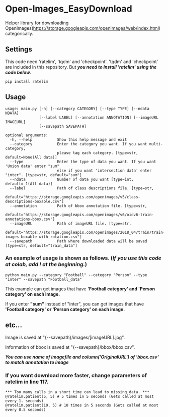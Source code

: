 # Open-Images_EasyDownload
Helper library for downloading OpenImages(https://storage.googleapis.com/openimages/web/index.html) categorically.
## Settings
This code need 'ratelim', 'tqdm' and 'checkpoint'. 'tqdm' and 'checkpoint' are included in this repository. But ***you need to install 'ratelim' using the code below.***
```
pip install ratelim
```

## Usage

```
usage: main.py [-h] [--category CATEGORY] [--type TYPE] [--ndata NDATA]
               [--label LABEL] [--annotation ANNOTATION] [--imageURL IMAGEURL]
               [--savepath SAVEPATH]
               
optional arguments:
  -h, --help           Show this help message and exit
  --category           Enter the category you want. If you want multi-category, 
                       please tag each category. [type=str, default=None(All data)]
  --type               Enter the type of data you want. If you want 'Union data' enter "sum" 
                       else if you want 'intersection data' enter "inter". [type=str, default="sum"]
  --ndata              Number of data you want [type=int, default=-1(All data)]
  --label              Path of class descriptions file. [type=str,
                       default="https://storage.googleapis.com/openimages/v5/class-descriptions-boxable.csv"]
  --annotation         Path of bbox annotation file. [type=str,
                       default="https://storage.googleapis.com/openimages/v6/oidv6-train-annotations-bbox.csv"]
  --imageURL           Path of imageURL file. [type=str,
                       default="https://storage.googleapis.com/openimages/2018_04/train/train-images-boxable-with-rotation.csv"]
  --savepath           Path where downloaded data will be saved [type=str, default="train_data"]
```
### An example of usage is shown as follows. (*If you use this code at colab, add ! at the beginning.*)
```
python main.py --category "Football" --category "Person" --type "inter" --savepath "Football_data"
```
This example can get images that have **'Football category' and 'Person category' on each image.**

If you enter **"sum"** instead of "inter", you can get images that have **'Football category' or 'Person category' on each image.**

## etc...
Image is saved at "{--savepath}/images/[imageURL].jpg".

Information of bbox is saved at "{--savepath}/bbox/bbox.csv".

***You can use name of imagefile and column('OriginalURL') of 'bbox.csv' to match annotation to image***

### If you want download more faster, change parameters of ratelim in line 117.
```
*** Too many calls in a short time can lead to missing data. ***
@ratelim.patient(5, 5) # 5 times in 5 seconds (Gets called at most every 1. seconds)
@ratelim.patient(10, 5) # 10 times in 5 seconds (Gets called at most every 0.5 seconds)
```
